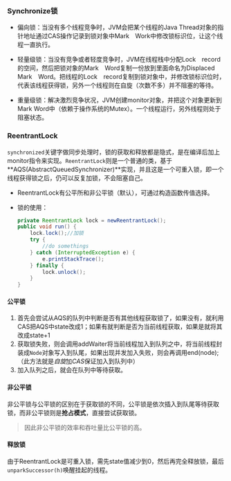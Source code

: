 
### Synchronize锁
- 偏向锁：当没有多个线程竞争时，JVM会把某个线程的Java Thread对象的指针地址通过CAS操作记录到锁对象中Mark　Work中修改锁标识位，让这个线程一直执行。



- 轻量级锁：当没有竞争或者轻度竞争时，JVM在线程栈中分配Lock　record的空间，然后把锁对象的Mark　Word复制一份放到里面命名为Displaced　Mark　Word。把线程的Lock　record复制到锁对象中，并修改锁标识位时，代表该线程获得锁，另外一个线程则在自旋（次数不多）并不阻塞的等待。



- 重量级锁：解决激烈竞争状况，JVM创建monitor对象，并把这个对象更新到Mark Word中（依赖于操作系统的Mutex）。一个线程运行，另外线程则处于阻塞状态。



### ReentrantLock

`synchronized`关键字做同步处理时，锁的获取和释放都是隐式，是在编译后加上monitor指令来实现。`ReentrantLock`则是一个普通的类，基于**AQS(AbstractQueuedSynchronizer)**实现，并且这是一个可重入锁，即一个线程获得锁之后，仍可以反复加锁，不会阻塞自己。

- ReentrantLock有公平所和非公平锁（默认），可通过构造函数传值选择。

- 锁的使用：

  ```java
  private ReentrantLock lock = newReentrantLock();
  public void run() {
      lock.lock();//加锁
      try {
          //do somethings
      } catch (InterruptedException e) {
          e.printStackTrace();
      } finally {
          lock.unlock();
      }
  }
  ```

#### 公平锁

1. 首先会尝试从AQS的队列中判断是否有其他线程获取锁了，如果没有，就利用CAS把AQS中state改成1；如果有就判断是否为当前线程获取，如果是就将其改成state+1
2. 获取锁失败，则会调用addWaiter将当前线程加入到队列之中，将当前线程封装成`Node`对象写入到队尾，如果出现并发加入失败，则会再调用end(node);（此方法就是*自旋*加*CAS*保证加入到队列中）
3. 加入队列之后，就会在队列中等待获取。

#### 非公平锁

非公平锁与公平锁的区别在于获取锁的不同，公平锁是依次插入到队尾等待获取锁，而非公平锁则是**抢占模式**，直接尝试获取锁。

> 因此非公平锁的效率和吞吐量比公平锁的高。

#### 释放锁

由于ReentrantLock是可重入锁，需先state值减少到0，然后再完全释放锁，最后`unparkSuccessor(h)`唤醒挂起的线程。
